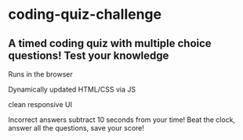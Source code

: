 # coding-quiz-challenge

## A timed coding quiz with multiple choice questions! Test your knowledge  

Runs in the browser

Dynamically updated HTML/CSS via JS 

clean responsive UI 

Incorrect answers subtract 10 seconds from your time! Beat the clock, answer all the questions, save your score! 